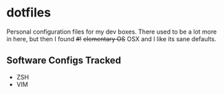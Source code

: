 dotfiles
========

Personal configuration files for my dev boxes. There used to be a lot more in here, but then I found ~~#!~~ ~~elementary OS~~ OSX and I like its sane defaults.

Software Configs Tracked
------------------------

* ZSH
* VIM

